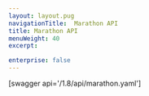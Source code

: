 ```yaml
---
layout: layout.pug
navigationTitle:  Marathon API
title: Marathon API
menuWeight: 40
excerpt:

enterprise: false
---
```


[swagger api='/1.8/api/marathon.yaml']
